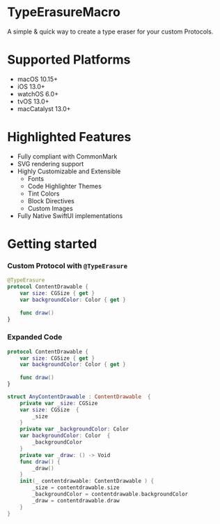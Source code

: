 # TypeErasureMacro

A simple & quick way to create a type eraser for your custom Protocols.

# Supported Platforms

* macOS 10.15+
* iOS 13.0+
* watchOS 6.0+
* tvOS 13.0+
* macCatalyst 13.0+

# Highlighted Features

- Fully compliant with CommonMark
- SVG rendering support
-  Highly Customizable and Extensible
    - Fonts
    - Code Highlighter Themes
    - Tint Colors
    - Block Directives
    - Custom Images
-  Fully Native SwiftUI implementations

# Getting started

### Custom Protocol with `@TypeErasure`

```swift
@TypeErasure
protocol ContentDrawable {
    var size: CGSize { get }
    var backgroundColor: Color { get }
    
    func draw()
}
```

### Expanded Code

```swift
protocol ContentDrawable {
    var size: CGSize { get }
    var backgroundColor: Color { get }
    
    func draw()
}

struct AnyContentDrawable : ContentDrawable  {
    private var _size: CGSize
    var size: CGSize  {
        _size
    }
    private var _backgroundColor: Color
    var backgroundColor: Color  {
        _backgroundColor
    }
    private var _draw: () -> Void
    func draw() {
        _draw()
    }
    init(_ contentdrawable: ContentDrawable ) {
        _size = contentdrawable.size
        _backgroundColor = contentdrawable.backgroundColor
        _draw = contentdrawable.draw
    }
}
```

